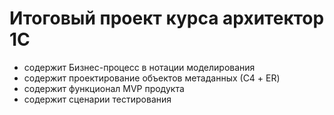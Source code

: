 <a id="markdown-итоговый-проект-курса-архитектор-1С" name="итоговый-проект-курса-архитектор-1С"></a>
# Итоговый проект курса архитектор 1С

* содержит Бизнес-процесс в нотации моделирования
* содержит проектирование объектов метаданных (С4 + ER)
* содержит функционал MVP продукта
* содержит сценарии тестирования


